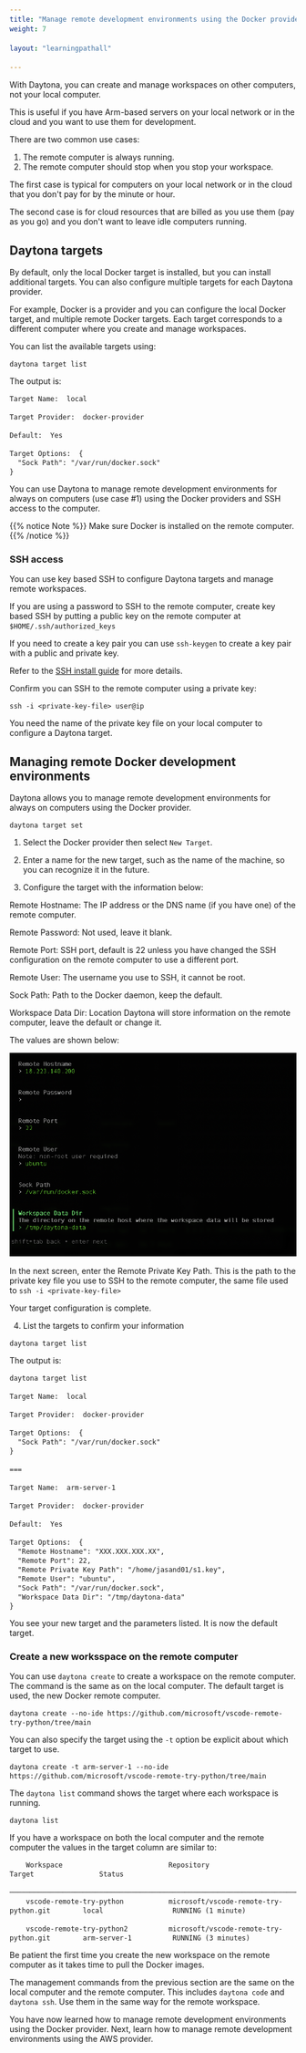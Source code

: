 ```yaml
---
title: "Manage remote development environments using the Docker provider"
weight: 7

layout: "learningpathall"

---
```


With Daytona, you can create and manage workspaces on other computers, not your local computer. 

This is useful if you have Arm-based servers on your local network or in the cloud and you want to use them for development.

There are two common use cases:
1. The remote computer is always running.
2. The remote computer should stop when you stop your workspace.

The first case is typical for computers on your local network or in the cloud that you don't pay for by the minute or hour. 

The second case is for cloud resources that are billed as you use them (pay as you go) and you don't want to leave idle computers running.

## Daytona targets

By default, only the local Docker target is installed, but you can install additional targets. You can also configure multiple targets for each Daytona provider.

For example, Docker is a provider and you can configure the local Docker target, and multiple remote Docker targets. Each target corresponds to a different computer where you create and manage workspaces.

You can list the available targets using:

```console
daytona target list
```

The output is:

```output
Target Name:  local

Target Provider:  docker-provider

Default:  Yes

Target Options:  {
  "Sock Path": "/var/run/docker.sock"
}
```

You can use Daytona to manage remote development environments for always on computers (use case #1) using the Docker providers and SSH access to the computer. 

{{% notice Note %}}
Make sure Docker is installed on the remote computer. 
{{% /notice %}}

### SSH access

You can use key based SSH to configure Daytona targets and manage remote workspaces. 

If you are using a password to SSH to the remote computer, create key based SSH by putting a public key on the remote computer at `$HOME/.ssh/authorized_keys`

If you need to create a key pair you can use `ssh-keygen` to create a key pair with a public and private key. 

Refer to the [SSH install guide](/install-guides/ssh/) for more details. 

Confirm you can SSH to the remote computer using a private key:

```console
ssh -i <private-key-file> user@ip
```

You need the name of the private key file on your local computer to configure a Daytona target. 

## Managing remote Docker development environments

Daytona allows you to manage remote development environments for always on computers using the Docker provider. 

```console
daytona target set
```

1. Select the Docker provider then select `New Target`. 

2. Enter a name for the new target, such as the name of the machine, so you can recognize it in the future.

3. Configure the target with the information below:

Remote Hostname: The IP address or the DNS name (if you have one) of the remote computer. 

Remote Password: Not used, leave it blank.

Remote Port: SSH port, default is 22 unless you have changed the SSH configuration on the remote computer to use a different port. 

Remote User: The username you use to SSH, it cannot be root.

Sock Path: Path to the Docker daemon, keep the default. 

Workspace Data Dir: Location Daytona will store information on the remote computer, leave the default or change it. 

The values are shown below:

![Create remote workspace #center](_images/docker-remote.png)

In the next screen, enter the Remote Private Key Path. This is the path to the private key file you use to SSH to the remote computer, the same file used to `ssh -i <private-key-file>`

Your target configuration is complete. 

4. List the targets to confirm your information

```console
daytona target list 
```

The output is:

```output
daytona target list

Target Name:  local

Target Provider:  docker-provider

Target Options:  {
  "Sock Path": "/var/run/docker.sock"
}

===

Target Name:  arm-server-1

Target Provider:  docker-provider

Default:  Yes

Target Options:  {
  "Remote Hostname": "XXX.XXX.XXX.XX",
  "Remote Port": 22,
  "Remote Private Key Path": "/home/jasand01/s1.key",
  "Remote User": "ubuntu",
  "Sock Path": "/var/run/docker.sock",
  "Workspace Data Dir": "/tmp/daytona-data"
}
```

You see your new target and the parameters listed. It is now the default target. 

### Create a new worksspace on the remote computer 

You can use `daytona create` to create a workspace on the remote computer. The command is the same as on the local computer. The default target is used, the new Docker remote computer. 

```console
daytona create --no-ide https://github.com/microsoft/vscode-remote-try-python/tree/main
```

You can also specify the target using the `-t` option be explicit about which target to use. 

```console
daytona create -t arm-server-1 --no-ide https://github.com/microsoft/vscode-remote-try-python/tree/main
```

The `daytona list` command shows the target where each workspace is running.

```console
daytona list
```

If you have a workspace on both the local computer and the remote computer the values in the target column are similar to:

```output
    Workspace                          Repository                                    Target                Status
    ─────────────────────────────────────────────────────────────────────────────────────────────────────────────────────────────────
    vscode-remote-try-python           microsoft/vscode-remote-try-python.git        local                 RUNNING (1 minute)

    vscode-remote-try-python2          microsoft/vscode-remote-try-python.git        arm-server-1          RUNNING (3 minutes)
```

Be patient the first time you create the new workspace on the remote computer as it takes time to pull the Docker images. 

The management commands from the previous section are the same on the local computer and the remote computer. This includes `daytona code` and `daytona ssh`. Use them in the same way for the remote workspace.

You have now learned how to manage remote development environments using the Docker provider. Next, learn how to manage remote development environments using the AWS provider.